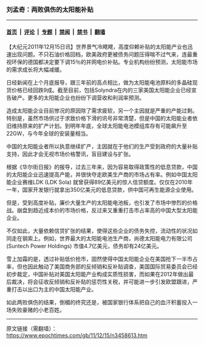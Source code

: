 ### 刘孟奇：两败俱伤的太阳能补贴

---

#### [首页](../../../..?n3458613) &nbsp;|&nbsp; [评论](../../../../../epoch-comment?n3458613) &nbsp;|&nbsp; [专题](../../../../../epoch-special?n3458613) &nbsp;|&nbsp; [禁闻](../../../../../epoch-news?n3458613) &nbsp;|&nbsp; [禁书](../../../../../books?n3458613) &nbsp;|&nbsp; [翻墙](https://github.com/gfw-breaker/nogfw/blob/master/README.md?n3458613)


<div class="post_content" id="artbody" itemprop="articleBody">
 <!-- article content begin -->
 <p>
  【大纪元2011年12月15日讯】世界景气冷飕飕，高度仰赖补贴的太阳能产业也迅速出现问题。不只石油价格回档，欧美政府更被债务问题压得喘不过气来，连最重视环保的德国都决定要下调15％的并网电价补贴。专业机构纷纷预测，太阳能市场的需求成长将大幅减缓。
 </p>
 <p>
  日经新闻在上个月底报导，跟三年前的高点相比，做为太阳能电池原料的多晶硅现货价格已经回跌9成。截至目前，包括Solyndra在内的三家美国太阳能企业已经宣告破产。更多的太阳能企业也纷纷下调营收和利润率预测。
 </p>
 <p>
  造成太阳能企业目前惨况的原因除了需求疲软，另一个主因就是严重的产能过剩。特别是，虽然市场供过于求致价格下滑的讯号非常清楚，但是中国的太阳能业者依旧维持原来的扩产计划。到明年年底，全球太阳能电池模组库存有可能飙升至22GW，与今年全球的安装量相当。
 </p>
 <p>
  中国的太阳能业者所以执意继续扩产，主因就在于他们的生产受到政府的大量补贴支持，因此才会无视市场价格警讯，盲目建设与扩张。
 </p>
 <p>
  根据《华尔街日报》的报导，过去三年来，因为容易取得政策性的低息贷款，中国的太阳能企业迅速提高产能，并很快夺走欧美生产商的市场占有率。例如中国太阳能企业赛维LDK (LDK Sola) 就曾获得89亿美元的惊人信贷额度。仅仅在2010年一年，国家开发银行就拿出350亿美元的低息贷款，供中国可再生能源企业使用。
 </p>
 <p>
  但是，受到高度补贴，廉价大量生产的太阳能电池板，也引发了市场中惨烈的价格战。崩盘到趋近成本价的市场价格，反过来又重重打击市占率高的中国大型太阳能企业。
 </p>
 <p>
  不仅如此，大量依赖信贷扩张的结果，使得这些企业的债务失控，流动性的状况如同走在钢索上。例如，世界最大的太阳能电池生产商，尚德太阳能电力有限公司 (Suntech Power Holdings) 市值4.7亿美元，债务却有24亿美元。
 </p>
 <p>
  雪上加霜的是，透过补贴低价抢市，固然使得中国太阳能企业在美国抢下一半市占率，但也因此触动了美国商务部的反倾销和反补贴调查，美国国际贸易委员会已经初步裁定，中国补贴对美国太阳能产业构成实质性损害，而如果在2012年做出最后裁决，将会征收反倾销和反补贴的惩罚性关税，并可能进一步引发欧盟跟进，严重打击以出口为主的中国太阳能产业。
 </p>
 <p>
  如此两败俱伤的结果，倒楣的终究还是，被国家银行体系把自己的血汗积蓄投入一场失败豪赌的小老百姓。
 </p>
 <!-- article content end -->
 <div id="below_article_ad">
 </div>
</div>


---

原文链接（需翻墙）：https://www.epochtimes.com/gb/11/12/15/n3458613.htm